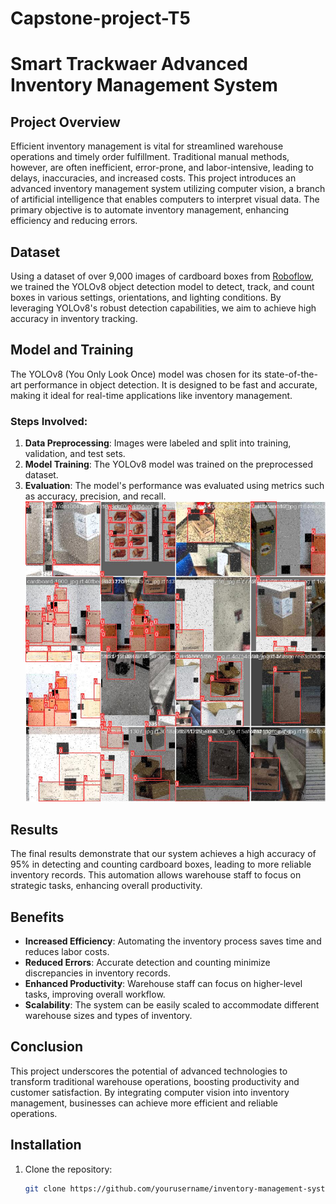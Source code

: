 # Capstone-project-T5

# Smart Trackwaer Advanced Inventory Management System

## Project Overview

Efficient inventory management is vital for streamlined warehouse operations and timely order fulfillment. Traditional manual methods, however, are often inefficient, error-prone, and labor-intensive, leading to delays, inaccuracies, and increased costs. This project introduces an advanced inventory management system utilizing computer vision, a branch of artificial intelligence that enables computers to interpret visual data. The primary objective is to automate inventory management, enhancing efficiency and reducing errors.

## Dataset

Using a dataset of over 9,000 images of cardboard boxes from [Roboflow](https://roboflow.com/), we trained the YOLOv8 object detection model to detect, track, and count boxes in various settings, orientations, and lighting conditions. By leveraging YOLOv8's robust detection capabilities, we aim to achieve high accuracy in inventory tracking.

## Model and Training

The YOLOv8 (You Only Look Once) model was chosen for its state-of-the-art performance in object detection. It is designed to be fast and accurate, making it ideal for real-time applications like inventory management.

### Steps Involved:
1. **Data Preprocessing**: Images were labeled and split into training, validation, and test sets.
2. **Model Training**: The YOLOv8 model was trained on the preprocessed dataset.
3. **Evaluation**: The model's performance was evaluated using metrics such as accuracy, precision, and recall.
![Training Batch](images/train_batch1.jpg)

## Results

The final results demonstrate that our system achieves a high accuracy of 95% in detecting and counting cardboard boxes, leading to more reliable inventory records. This automation allows warehouse staff to focus on strategic tasks, enhancing overall productivity.

## Benefits

- **Increased Efficiency**: Automating the inventory process saves time and reduces labor costs.
- **Reduced Errors**: Accurate detection and counting minimize discrepancies in inventory records.
- **Enhanced Productivity**: Warehouse staff can focus on higher-level tasks, improving overall workflow.
- **Scalability**: The system can be easily scaled to accommodate different warehouse sizes and types of inventory.

## Conclusion

This project underscores the potential of advanced technologies to transform traditional warehouse operations, boosting productivity and customer satisfaction. By integrating computer vision into inventory management, businesses can achieve more efficient and reliable operations.

## Installation

1. Clone the repository:
   ```bash
   git clone https://github.com/yourusername/inventory-management-system.git
